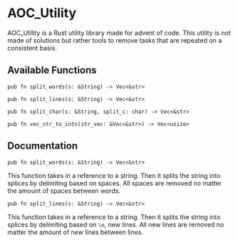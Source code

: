 # AOC_Utility

AOC_Utility is a Rust utility library made for advent of code. This utility is not made of solutions but rather tools to remove tasks that are repeated on a consistent basis. 

## Available Functions
```
pub fn split_words(s: &String) -> Vec<&str>

pub fn split_lines(s: &String) -> Vec<&str>

pub fn split_char(s: &String, split_c: char) -> Vec<&str>

pub fn vec_str_to_ints(str_vec: &Vec<&str>) -> Vec<usize>
```

## Documentation

```pub fn split_words(s: &String) -> Vec<&str>```

This function takes in a reference to a string. Then it splits the string into splices by delimiting based on spaces. All spaces are removed no matter the amount of spaces between words.

```
pub fn split_lines(s: &String) -> Vec<&str>
```
This function takes in a reference to a string. Then it splits the string into splices by delimiting based on ```\n```, new lines. All new lines are removed no matter the amount of new lines between lines.
